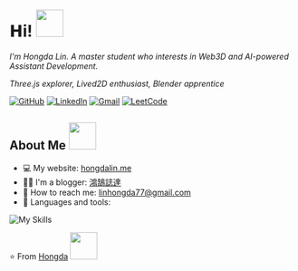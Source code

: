 <h1>𝗛i! <img src="https://user-images.githubusercontent.com/67817916/206375109-a3659a05-e14d-4412-a0e7-65a14e6814fc.GIF" width="48px"></h1>
<p><em>I'm Hongda Lin. A master student who interests in Web3D and AI-powered Assistant Development.</em></p>
<p><em>Three.js explorer, Lived2D enthusiast, Blender apprentice</em></p>

[![GitHub](https://img.shields.io/badge/github-%23121011.svg?style=for-the-badge&logo=github&logoColor=white)](https://github.com/Hongda-OSU)
[![LinkedIn](https://img.shields.io/badge/linkedin-%230077B5.svg?style=for-the-badge&logo=linkedin&logoColor=white)](https://www.linkedin.com/in/hongda-lin/)
[![Gmail](https://img.shields.io/badge/Gmail-D14836?style=for-the-badge&logo=gmail&logoColor=white)](mailto:linhongda77@gmail.com)
[![LeetCode](https://img.shields.io/badge/LeetCode-000000?style=for-the-badge&logo=LeetCode&logoColor=#d16c06)](https://leetcode.com/Linkda52/)

<!-- <img align="right" src="https://github-readme-stats.vercel.app/api?username=Hongda-OSU&hide=issues,contribs&count_private=true&show_icons=true&theme=default"> -->

<h2>About Me  <img src="https://user-images.githubusercontent.com/67817916/206413477-c3eb65d9-bb02-47d3-baa0-a99e580b3301.GIF" width="48px"></h2>

<ul>
  <li>💻 My website: <a href="https://hongdalin.me" target="_blank" rel="noopener noreferrer">hongdalin.me</a></li>
  <li>👨‍💻 I'm a blogger: <a href="https://hongdalin.blog" target="_blank" rel="noopener noreferrer">鴻鵠誌達</a></li>
  <li>📧 How to reach me: <a href="mailto:linhongda77@gmail.com">linhongda77@gmail.com</a></li>
  <li>🌱 Languages and tools: </li>
</ul>

![My Skills](https://skillicons.dev/icons?i=js,ts,androidstudio,blender,cs,cpp,py,java,react,unity,git,linux)

⭐️ From [Hongda]() <img src="https://user-images.githubusercontent.com/67817916/206419059-ed583160-d997-4b07-984d-2a20952d0393.GIF" width="48px">
